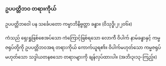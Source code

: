 ### ဥပပတ္တိဘဝ တရားကိုယ်

ဥပပတ္တိဘဝေါ ပန သင်္ခေပတော ကမ္မာဘိနိဗ္ဗတ္တာ ခန္ဓာ။ (ဝိသုဒ္ဓိ၊၂၊၂၀၆။)

ကံသည် ရှေးရှုဖြစ်စေအပ်သော ကံကြောင့်ဖြစ်ရသော လောကီ ဝိပါက် နာမ်ခန္ဓာနှင့် ကမ္မဇရုပ်တို့ကို ဥပပတ္တိဘဝအရ တရားကိုယ် ကောက်ယူရ၏။ 
ဝိပါက်မဟုတ်သော ကမ္မဇရုပ်မဟုတ်သော သဒ္ဒါယတနစသော တရားများကို ချန်လှပ်ထားပါ။ (အဘိ၊၃၊၁၃-ကြည့်။)
